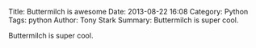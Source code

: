 Title: Buttermilch is awesome
Date: 2013-08-22 16:08
Category: Python
Tags: python
Author: Tony Stark
Summary: Buttermilch is super cool.

Buttermilch is super cool.
